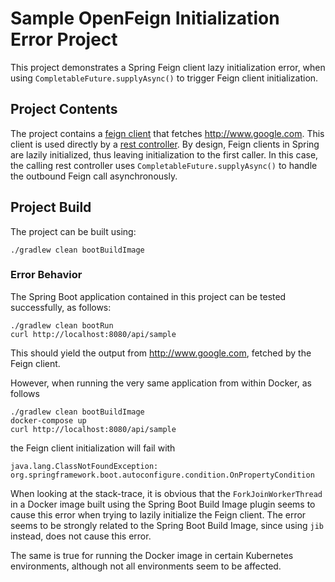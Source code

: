 # Sample OpenFeign Initialization Error Project

This project demonstrates a Spring Feign client lazy initialization error, when
using ```CompletableFuture.supplyAsync()``` to trigger Feign client initialization.

## Project Contents
The project contains a [feign client](src/main/kotlin/de/digitalfrontiers/spring/build/image/SampleFeignClient.kt)
that fetches http://www.google.com. This client is used directly by a
[rest controller](src/main/kotlin/de/digitalfrontiers/spring/build/image/SampleController.kt).
By design, Feign clients in Spring are lazily initialized, thus leaving initialization
to the first caller. In this case, the calling rest controller uses ```CompletableFuture.supplyAsync()```
to handle the outbound Feign call asynchronously.

## Project Build
The project can be built using:
```
./gradlew clean bootBuildImage
```

### Error Behavior
The Spring Boot application contained in this project can be tested successfully, as
follows:
```
./gradlew clean bootRun
curl http://localhost:8080/api/sample
```
This should yield the output from http://www.google.com, fetched by the Feign client.

However, when running the very same application from within Docker, as follows
```
./gradlew clean bootBuildImage
docker-compose up
curl http://localhost:8080/api/sample
```
the Feign client initialization will fail with
```
java.lang.ClassNotFoundException: org.springframework.boot.autoconfigure.condition.OnPropertyCondition
```
When looking at the stack-trace, it is obvious that the ```ForkJoinWorkerThread``` in a Docker
image built using the Spring Boot Build Image plugin seems to cause this error when
trying to lazily initialize the Feign client. The error seems to be strongly related
to the Spring Boot Build Image, since using `jib` instead, does not cause this error.

The same is true for running the Docker image in certain Kubernetes environments, although
not all environments seem to be affected.
